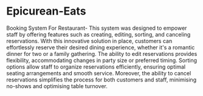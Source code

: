 # Epicurean-Eats
Booking System For Restaurant- This system was designed to empower staff by offering features such as creating, editing, sorting, and canceling reservations. With this innovative solution in place, customers can effortlessly reserve their desired dining experience, whether it's a romantic dinner for two or a family gathering. The ability to edit reservations provides flexibility, accommodating changes in party size or preferred timing. Sorting options allow staff to organize reservations efficiently, ensuring optimal seating arrangements and smooth service. Moreover, the ability to cancel reservations simplifies the process for both customers and staff, minimising no-shows and optimising table turnover.
